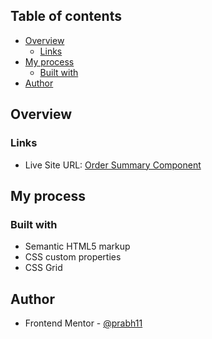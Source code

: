 ## Table of contents

- [Overview](#overview)
  - [Links](#links)
- [My process](#my-process)
  - [Built with](#built-with)
- [Author](#author)




## Overview

### Links

- Live Site URL: [Order Summary Component](https://prabh11.github.io/Order-summary-component.io/)

## My process

### Built with

- Semantic HTML5 markup
- CSS custom properties
- CSS Grid

## Author

- Frontend Mentor - [@prabh11](https://www.frontendmentor.io/profile/Prabh11)



